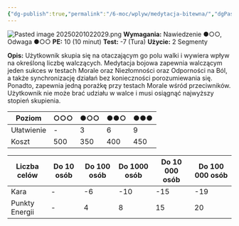 ```yaml
---
{"dg-publish":true,"permalink":"/6-moc/wplyw/medytacja-bitewna/","dgPassFrontmatter":true}
---
```


![Pasted image 20250201022029.png](/img/user/Pasted%20image%2020250201022029.png)
**Wymagania:** Nawiedzenie ●○○, Odwaga ●○○
**PE:** 10 (10 minut)
**Test:** -7 (Tura)
**Użycie:** 2 Segmenty

**Opis:** Użytkownik skupia się na otaczającym go polu walki i wywiera wpływ na określoną liczbę walczących. Medytacja bojowa zapewnia walczącym jeden sukces w testach Morale oraz Niezłomności oraz Odporności na Ból, a także synchronizację działań bez konieczności porozumiewania się. Ponadto, zapewnia jedną porażkę przy testach Morale wśród przeciwników. Użytkownik nie może brać udziału w walce i musi osiągnąć najwyższy stopień skupienia.

| Poziom     | ○○○ | ●○○ | ●●○ | ●●● |
| ---------- | --- | --- | --- | --- |
| Ułatwienie | -   | 3   | 6   | 9   |
| Koszt      | 500 | 350 | 400 | 450 |

| Liczba celów   | Do 10 osób | Do 100 osób | Do 1000 osób | Do 10 000 osób | Do 100 000 osób |
| -------------- | ---------- | ----------- | ------------ | -------------- | --------------- |
| Kara           | -          | -6          | -10          | -15            | -19             |
| Punkty Energii | -          | 4           | 8            | 15             | 20              |
